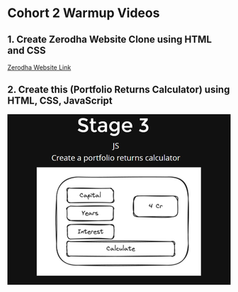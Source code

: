 # **Cohort 2 Warmup Videos**

## 1. Create Zerodha Website Clone using HTML and CSS

[Zerodha Website Link](https://zerodha.com/)

## 2. Create this (Portfolio Returns Calculator) using HTML, CSS, JavaScript

![Assignment Image](./assignmentPic.png)
